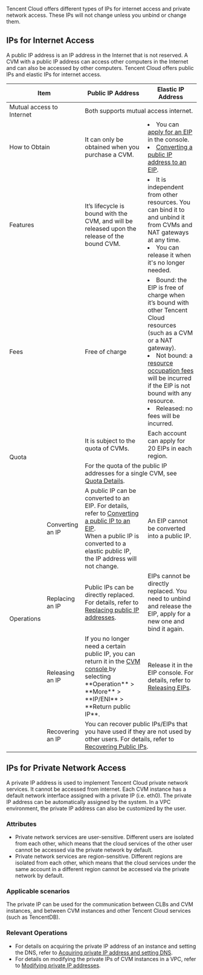 Tencent Cloud offers different types of IPs for internet access and private network access. These IPs will not change unless you unbind or change them.

## IPs for Internet Access
A public IP address is an IP address in the Internet that is not reserved. A CVM with a public IP address can access other computers in the Internet and can also be accessed by other computers.
Tencent Cloud offers public IPs and elastic IPs for internet access.
<table >
<thead>
<tr>
<th colspan="2" width="16%">Item</th>
<th>Public IP Address</th>
<th>Elastic IP Address</th>
</tr>
</thead>
<tbody>
<tr>
<td colspan="2">Mutual access to Internet</td>
<td colspan="2">Both supports mutual access internet.</td>
</tr>
<tr>
<td colspan="2">How to Obtain</td>
<td>It can only be obtained when you purchase a CVM.</td>
<td><li>You can <a href="https://intl.cloud.tencent.com/document/product/213/16586#.E7.94.B3.E8.AF.B7.E5.BC.B9.E6.80.A7.E5.85.AC.E7.BD.91-ip" target="_blank">apply for an EIP </a>in the console. </li><li><a href="https://intl.cloud.tencent.com/document/product/213/16586#.E5.85.AC.E7.BD.91-ip-.E8.BD.AC.E5.BC.B9.E6.80.A7-ip" target="_blank">Converting a public IP address to an EIP</a>.</li></td>
</tr>
<tr>
<td colspan="2">Features</td>
<td>It’s lifecycle is bound with the CVM, and will be released upon the release of the bound CVM.</td>
<td><li>It is independent from other resources. You can bind it to and unbind it from CVMs and NAT gateways at any time.</li><li>You can release it when it's no longer needed.</li></td>
</tr>
<tr>
<td colspan="2" >Fees</td>
<td>Free of charge</td>
<td><li>Bound: the EIP is free of charge when it’s bound with other Tencent Cloud resources (such as a CVM or a NAT gateway). </li>
<li>Not bound: a <a href="https://intl.cloud.tencent.com/document/product/213/17156" target="_blank">resource occupation fees</a> will be incurred if the EIP is not bound with any resource.</li>
<li>Released: no fees will be incurred.</li>
</td>
</tr>
<tr>
<td colspan="2" rowspan="2">Quota</td>
<td>It is subject to the quota of CVMs.</td>
<td>Each account can apply for 20 EIPs in each region.</td>
</tr>
<tr>
<td colspan="2">For the quota of the public IP addresses for a single CVM, see <a href="https://intl.cloud.tencent.com/document/product/213/5733#.E4.BA.91.E6.9C.8D.E5.8A.A1.E5.99.A8.E7.BB.91.E5.AE.9A.E5.85.AC.E7.BD.91-ip-.E9.99.90.E5.88.B6" target="_blank">Quota Details</a>.
</td>
</tr>
<tr>
<td rowspan="4" >Operations</td>
<td>Converting an IP</td>
<td>A public IP can be converted to an EIP. For details, refer to <a href="https://intl.cloud.tencent.com/document/product/213/16586#.E5.85.AC.E7.BD.91-ip-.E8.BD.AC.E5.BC.B9.E6.80.A7-ip" target="_blank">Converting a public IP to an EIP</a>. <br>When a public IP is converted to a elastic public IP, the IP address will not change.</td>
<td>An EIP cannot be converted into a public IP.</td>
</tr>
<tr>
<td>Replacing an IP</td>
<td>Public IPs can be directly replaced.
For details, refer to <a href="https://intl.cloud.tencent.com/document/product/213/16642" target="_blank">Replacing public IP addresses</a>.</td>
<td>EIPs cannot be directly replaced. You need to unbind and release the EIP, apply for a new one and bind it again.</td>
</tr>
<tr>
<td>Releasing an IP</td>
<td>If you no longer need a certain public IP, you can return it in the <a href="https://console.cloud.tencent.com/cvm" target="_blank">CVM console </a> by selecting **Operation** > **More** > **IP/ENI** > **Return public IP**.</td>
<td>Release it in the EIP console. For details, refer to <a href="https://intl.cloud.tencent.com/document/product/213/16586#.E9.87.8A.E6.94.BE.E5.BC.B9.E6.80.A7.E5.85.AC.E7.BD.91-ip" target="_blank">Releasing EIPs</a>.</td>
</tr>
<tr>
<td>Recovering an IP</td>
<td colspan="2">You can recover public IPs/EIPs that you have used if they are not used by other users. For details, refer to <a href="https://intl.cloud.tencent.com/document/product/213/32719" target="_blank"> Recovering Public IPs</a>.</td>
</tr>
</tbody></table>

## IPs for Private Network Access
A private IP address is used to implement Tencent Cloud private network services. It cannot be accessed from internet. Each CVM instance has a default network interface assigned with a private IP (i.e. eth0). The private IP address can be automatically assigned by the system. In a VPC environment, the private IP address can also be customized by the user.

### Attributes
- Private network services are user-sensitive. Different users are isolated from each other, which means that the cloud services of the other user cannot be accessed via the private network by default.
- Private network services are region-sensitive. Different regions are isolated from each other, which means that the cloud services under the same account in a different region cannot be accessed via the private network by default.

### Applicable scenarios
The private IP can be used for the communication between CLBs and CVM instances, and between CVM instances and other Tencent Cloud services (such as TencentDB).

### Relevant Operations
- For details on acquiring the private IP address of an instance and setting the DNS, refer to [Acquiring private IP address and setting DNS](https://intl.cloud.tencent.com/document/product/213/17941).
- For details on modifying the private IPs of CVM instances in a VPC, refer to [Modifying private IP addresses](https://intl.cloud.tencent.com/document/product/213/16561).
